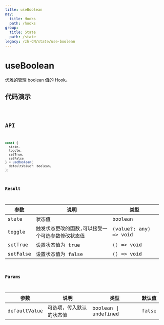 ```yaml
---
title: useBoolean
nav:
  title: Hooks
  path: /hooks
group:
  title: State
  path: /state
legacy: /zh-CN/state/use-boolean
---
```


# useBoolean

优雅的管理 boolean 值的 Hook。

## 代码演示

<code src="./demo/demo1.tsx" />

## API

```javascript
const {
  state, 
  toggle,
  setTrue,
  setFalse
} = useBoolean(
  defaultValue?: boolean,
);
```

### Result

| 参数     | 说明                                 | 类型                 |
|----------|--------------------------------------|----------------------|
| state  | 状态值                         | boolean              |
| toggle | 触发状态更改的函数,可以接受一个可选参数修改状态值 | (value?: any) => void |
| setTrue | 设置状态值为 true | () => void |
| setFalse | 设置状态值为 false | () => void |

### Params

| 参数    | 说明                                         | 类型                   | 默认值 |
|---------|----------------------------------------------|------------------------|--------|
| defaultValue | 可选项，传入默认的状态值  | boolean \| undefined | false      |

